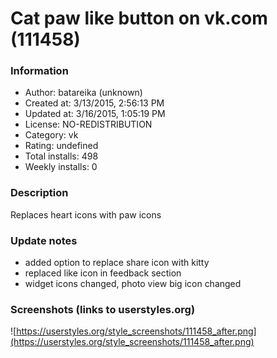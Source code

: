 # Cat paw like button on vk.com (111458)

### Information
- Author: batareika (unknown)
- Created at: 3/13/2015, 2:56:13 PM
- Updated at: 3/16/2015, 1:05:19 PM
- License: NO-REDISTRIBUTION
- Category: vk
- Rating: undefined
- Total installs: 498
- Weekly installs: 0


### Description
Replaces heart icons with paw icons

### Update notes
- added option to replace share icon with kitty
- replaced like icon in feedback section
- widget icons changed, photo view big icon changed

### Screenshots (links to userstyles.org)
![https://userstyles.org/style_screenshots/111458_after.png](https://userstyles.org/style_screenshots/111458_after.png)


